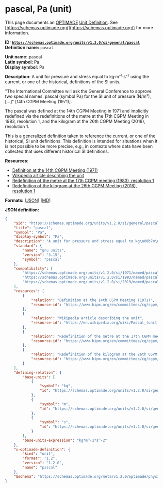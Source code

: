 # pascal, Pa (unit)
This page documents an [OPTIMADE](https://www.optimade.org/) [Unit Definition](https://schemas.optimade.org/#definitions). See [https://schemas.optimade.org/](https://schemas.optimade.org/) for more information.

**ID: [`https://schemas.optimade.org/units/v1.2.0/si/general/pascal`](https://schemas.optimade.org/units/v1.2.0/si/general/pascal)**  
**Definition name:** `pascal`

**Unit name:** pascal  
**Latin symbol:** Pa  
**Display symbol:** Pa  
  
**Description:** A unit for pressure and stress equal to kg·m⁻¹·s⁻² using the current, or one of the historical, definitions of the SI units.

"The International Committee will ask the General Conference to approve two special names: pascal (symbol Pa) for the SI unit of pressure (N/m²), [...]" [14th CGPM Meeting (1971)].

The pascal was defined at the 14th CGPM Meeting in 1971 and implicitly redefined via the redefinitions of the metre at the 17th CGPM Meeting in 1983, resolution 1, and the kilogram at the 26th CGPM Meeting (2018), resolution 1.

This is a generalized definition taken to reference the current, or one of the historical, SI unit definitions.
This definition is intended for situations when it is not possible to be more precise, e.g., in contexts where data have been collected that uses different historical SI definitions.

**Resources:**

- [Definition at the 14th CGPM Meeting (1971)](https://www.bipm.org/en/committees/cg/cgpm/14-1971)
- [Wikipedia article describing the unit](https://en.wikipedia.org/wiki/Pascal_(unit))
- [Redefinition of the metre at the 17th CGPM meeting (1983), resolution 1](https://www.bipm.org/en/committees/cg/cgpm/17-1983/resolution-1)
- [Redefinition of the kilogram at the 26th CGPM Meeting (2018), resolution 1](https://www.bipm.org/en/committees/cg/cgpm/26-2018/resolution-1)


**Formats:** [[JSON](pascal.json)] [[MD](pascal.md)]

**JSON definition:**

``` json
{
    "$id": "https://schemas.optimade.org/units/v1.2.0/si/general/pascal",
    "title": "pascal",
    "symbol": "Pa",
    "display-symbol": "Pa",
    "description": "A unit for pressure and stress equal to kg\u00b7m\u207b\u00b9\u00b7s\u207b\u00b2 using the current, or one of the historical, definitions of the SI units.\n\n\"The International Committee will ask the General Conference to approve two special names: pascal (symbol Pa) for the SI unit of pressure (N/m\u00b2), [...]\" [14th CGPM Meeting (1971)].\n\nThe pascal was defined at the 14th CGPM Meeting in 1971 and implicitly redefined via the redefinitions of the metre at the 17th CGPM Meeting in 1983, resolution 1, and the kilogram at the 26th CGPM Meeting (2018), resolution 1.\n\nThis is a generalized definition taken to reference the current, or one of the historical, SI unit definitions.\nThis definition is intended for situations when it is not possible to be more precise, e.g., in contexts where data have been collected that uses different historical SI definitions.",
    "standard": {
        "name": "gnu units",
        "version": "3.15",
        "symbol": "pascal"
    },
    "compatibility": [
        "https://schemas.optimade.org/units/v1.2.0/si/1971/named/pascal",
        "https://schemas.optimade.org/units/v1.2.0/si/1983/named/pascal",
        "https://schemas.optimade.org/units/v1.2.0/si/2019/named/pascal"
    ],
    "resources": [
        {
            "relation": "Definition at the 14th CGPM Meeting (1971)",
            "resource-id": "https://www.bipm.org/en/committees/cg/cgpm/14-1971"
        },
        {
            "relation": "Wikipedia article describing the unit",
            "resource-id": "https://en.wikipedia.org/wiki/Pascal_(unit)"
        },
        {
            "relation": "Redefinition of the metre at the 17th CGPM meeting (1983), resolution 1",
            "resource-id": "https://www.bipm.org/en/committees/cg/cgpm/17-1983/resolution-1"
        },
        {
            "relation": "Redefinition of the kilogram at the 26th CGPM Meeting (2018), resolution 1",
            "resource-id": "https://www.bipm.org/en/committees/cg/cgpm/26-2018/resolution-1"
        }
    ],
    "defining-relation": {
        "base-units": [
            {
                "symbol": "kg",
                "id": "https://schemas.optimade.org/units/v1.2.0/si/general/kilogram"
            },
            {
                "symbol": "m",
                "id": "https://schemas.optimade.org/units/v1.2.0/si/general/metre"
            },
            {
                "symbol": "s",
                "id": "https://schemas.optimade.org/units/v1.2.0/si/general/second"
            }
        ],
        "base-units-expression": "kg*m^-1*s^-2"
    },
    "x-optimade-definition": {
        "kind": "unit",
        "format": "1.2",
        "version": "1.2.0",
        "name": "pascal"
    },
    "$schema": "https://schemas.optimade.org/meta/v1.2.0/optimade/physical_unit_definition.md"
}
```
